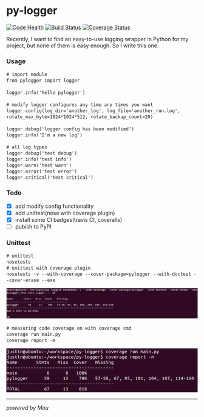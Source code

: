# py-logger
[![Code Health](https://landscape.io/github/jizhouli/py-logger/master/landscape.svg?style=flat)](https://landscape.io/github/jizhouli/py-logger/master)
[![Build Status](https://travis-ci.org/jizhouli/py-logger.svg)](https://travis-ci.org/jizhouli/py-logger)
[![Coverage Status](https://coveralls.io/repos/jizhouli/py-logger/badge.svg)](https://coveralls.io/r/jizhouli/py-logger)

Recently, I want to find an easy-to-use logging wrapper in Python for my project, but none of them is easy enough.
So I write this one.

### Usage
    # import module
    from pylogger import logger
    
    logger.info('hello pylogger')
    
    # modify logger configures any time any times you want
    logger.config(log_dir='another_log', log_file='another_run.log', rotate_max_byte=1024*1024*512, rotate_backup_count=20)
    
    logger.debug('logger config has been modified')
    logger.info('I'm a new log')

    # all log types
    logger.debug('test debug')
    logger.info('test info')
    logger.warn('test warn')
    logger.error('test error')
    logger.critical('test critical')

### Todo
- [x] add modify config functionality
- [x] add unittest(nose with coverage plugin)
- [x] install some CI badges(travis CI, coveralls)
- [ ] pubish to PyPI

### Unittest
    # unittest
    nosetests
    # unittest with coverage plugin
    nosetests -v --with-coverage --cover-package=pylogger --with-doctest --cover-erase --exe
![nose](image/nose.png)

    # measuring code coverage on with coverage cmd
    coverage run main.py
    coverage report -m
![coverage](image/coverage.png)

----
*powered by Mou*
